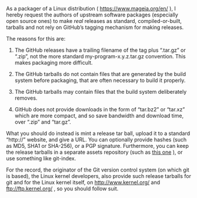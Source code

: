 As a packager of a Linux distribution ( https://www.mageia.org/en/ ), I hereby
request the authors of upstream software packages (especially open source ones)
to make *real* releases as standard, compiled-or-built, tarballs and not
rely on GitHub’s tagging mechanism for making releases.

The reasons for this are:

1. The GitHub releases have a trailing filename of the tag plus “.tar.gz” or
“.zip”, not the more standard my-program-x.y.z.tar.gz convention. This makes
packaging more difficult.

2. The GitHub tarballs do not contain files that are generated by the
build system before packaging, that are often necessary to build it properly.

3. The GitHub tarballs may contain files that the build system deliberately
removes.

4. GitHub does not provide downloads in the form of “tar.bz2” or “tar.xz”
which are more compact, and so save bandwidth and download time, over
“.zip” and “tar.gz”.

What you should do instead is mint a release tar ball, upload it to a standard
“http://” website, and give a URL. You can optionally provide hashes (such as
MD5, SHA1 or SHA-256), or a PGP signature. Furthermore, you can keep
the release tarballs in a separate assets repository (such as
[this one](https://github.com/shlomif/fc-solve-site-assets) ), or use something
like git-index.

For the record, the originator of the Git version control system (on which
git is based), the Linux kernel developers, also provide such release tarballs
for git and for the Linux kernel itself, on
http://www.kernel.org/ and ftp://ftp.kernel.org/ , so you should follow suit.

